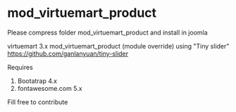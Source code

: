 # mod_virtuemart_product

Please compress folder mod_virtuemart_product and install in joomla

virtuemart 3.x mod_virtuemart_product (module override) using "Tiny slider" https://github.com/ganlanyuan/tiny-slider

Requires
1) Bootatrap 4.x
2) fontawesome.com 5.x 


Fill free to contribute
